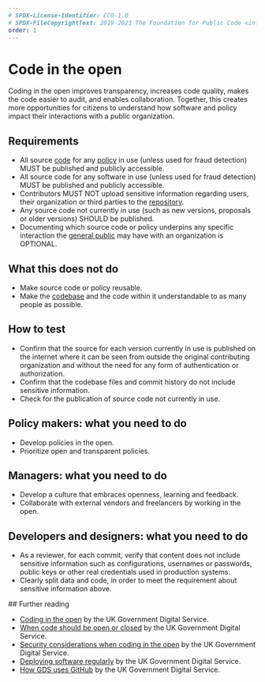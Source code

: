 ```yaml
---
# SPDX-License-Identifier: CC0-1.0
# SPDX-FileCopyrightText: 2019-2023 The Foundation for Public Code <info@publiccode.net>, https://standard.publiccode.net/AUTHORS
order: 1
---
```

# Code in the open

Coding in the open improves transparency, increases code quality, makes the code easier to audit, and enables collaboration.
Together, this creates more opportunities for citizens to understand how software and policy impact their interactions with a public organization.

## Requirements

* All source [code](../glossary.md#code) for any [policy](../glossary.md#policy) in use (unless used for fraud detection) MUST be published and publicly accessible.
* All source code for any software in use (unless used for fraud detection) MUST be published and publicly accessible.
* Contributors MUST NOT upload sensitive information regarding users, their organization or third parties to the [repository](../glossary.md#repository).
* Any source code not currently in use (such as new versions, proposals or older versions) SHOULD be published.
* Documenting which source code or policy underpins any specific interaction the [general public](../glossary.md#general-public) may have with an organization is OPTIONAL.

## What this does not do

* Make source code or policy reusable.
* Make the [codebase](../glossary.md#codebase) and the code within it understandable to as many people as possible.

## How to test

* Confirm that the source for each version currently in use is published on the internet where it can be seen from outside the original contributing organization and without the need for any form of authentication or authorization.
* Confirm that the codebase files and commit history do not include sensitive information.
* Check for the publication of source code not currently in use.

## Policy makers: what you need to do

* Develop policies in the open.
* Prioritize open and transparent policies.

## Managers: what you need to do

* Develop a culture that embraces openness, learning and feedback.
* Collaborate with external vendors and freelancers by working in the open.

## Developers and designers: what you need to do

* As a reviewer, for each commit, verify that content does not include sensitive information such as configurations, usernames or passwords, public keys or other real credentials used in production systems.
* Clearly split data and code, in order to meet the requirement about sensitive information above.

<p style="page-break-after: always;" ></p>
## Further reading

* [Coding in the open](https://gds.blog.gov.uk/2012/10/12/coding-in-the-open/) by the UK Government Digital Service.
* [When code should be open or closed](https://www.gov.uk/government/publications/open-source-guidance/when-code-should-be-open-or-closed) by the UK Government Digital Service.
* [Security considerations when coding in the open](https://www.gov.uk/government/publications/open-source-guidance/security-considerations-when-coding-in-the-open) by the UK Government Digital Service.
* [Deploying software regularly](https://www.gov.uk/service-manual/technology/deploying-software-regularly) by the UK Government Digital Service.
* [How GDS uses GitHub](https://gdstechnology.blog.gov.uk/2014/01/27/how-we-use-github/) by the UK Government Digital Service.
